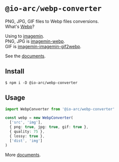 # `@io-arc/webp-converter`

PNG, JPG, GIF files to Webp files conversions.  
What's [Webp](https://developers.google.com/speed/webp)?

Using to [imagemin](https://github.com/imagemin/imagemin).  
PNG, JPG is [imagemin-webp](https://github.com/imagemin/imagemin-webp).  
GIF is [imagemin-imagemin-gif2webp](https://github.com/imagemin/imagemin-gif2webp).

See the [documents](https://io-arc.tech/plugins/webp-converter.html).

## Install

```shell
$ npm i -D @io-arc/webp-converter
```

## Usage

```typescript
import WebpConverter from '@io-arc/webp-converter'

const webp = new WebpConverter(
  ['src', 'img'],
  { png: true, jpg: true, gif: true },
  { quality: 75 },
  { lossy: true },
  ['dist', 'img']
)
```

More [documents](https://io-arc.tech/plugins/task-webp-converter.html).
